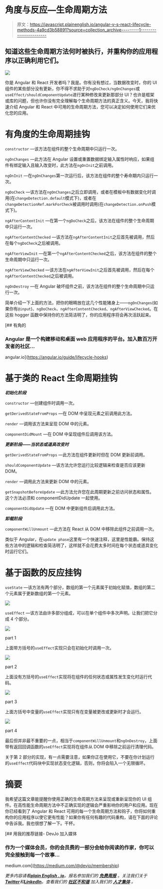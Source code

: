 # 角度与反应—生命周期方法

> 原文：<https://javascript.plainenglish.io/angular-v-s-react-lifecycle-methods-4a9cd3b58891?source=collection_archive---------1----------------------->

## 知道这些生命周期方法何时被执行，并重构你的应用程序以正确利用它们。

![](img/8f776911cfc0fbc44b340a74a5487f64.png)

你是 Angular 和 React 开发者吗？我是。你有没有想过，当数据改变时，你的 UI 组件的某些部分没有更新，你不得不求助于对`ngDoCheck/ngOnChanges`或`useEffect/shouldComponentUpdate`进行某种修改来更新那部分 UI？也许是框架或库的问题，但也许你没有完全理解每个生命周期方法的真正含义。今天，我将快速介绍 Angular 和 React 中可用的生命周期方法，您可以决定如何使用它们来优化您的应用。

# 有角度的生命周期挂钩

`constructor` —该方法在组件的整个生命周期中只运行一次。

`ngOnChanges` —此方法在 Angular 设置或重置数据绑定输入属性时响应，如果组件有绑定输入且输入改变时，此方法在`ngOnInit`之前调用。

`ngOnInit` —在`ngOnChanges`第一次运行后，该方法在组件的整个寿命期内只运行一次。

`ngDoCheck` —该方法在`ngOnChanges`之后立即调用，或者在模板中有数据变化时调用(在`changeDetection.default`模式下)，或者在`changeDetectionRef.markForCheck`被调用时调用(在`changeDetection.onPush`模式下)。

`ngAfterContentInit` —在第一个`ngDoCheck`之后，该方法在组件的整个生命周期中只运行一次。

`ngAfterContentChecked` —该方法在`ngAfterContentInit`之后首先被调用，然后在每个`ngDoCheck`之后被调用。

`ngAfterViewInit` —在第一个`ngAfterContentChecked`之后，该方法在组件的整个生命周期中只运行一次。

`ngAfterViewChecked` —该方法在`ngAfterViewInit`之后首先被调用，然后在每个`ngAfterContentChecked`之后被调用。

`ngOnDestroy` —在 Angular 破坏组件之前，该方法在组件的整个生命周期中只运行一次。

简单介绍一下上面的方法，把你的眼睛放在这几个性能猪身上——`ngOnChanges`(如果你有`@input`)、`ngDoCheck`、`ngAfterContentChecked`、`ngAfterViewChecked`。在这些 hogger 函数中保持你的方法简洁明了，你的应用程序将会再次活跃起来。

 [## 有角的

### Angular 是一个构建移动和桌面 web 应用程序的平台。加入数百万开发者的社区…

angular.io](https://angular.io/guide/lifecycle-hooks) 

# 基于类的 React 生命周期挂钩

***初始化阶段***

`constructor` —创建组件时调用一次。

`getDerivedStateFromProps` —在 DOM 中呈现元素之前调用此方法。

`render` —调用该方法来呈现 DOM 中的元素。

`componentDidMount` —在 DOM 中呈现组件后调用该方法。

***更新阶段——当状态或道具改变时***

`getDerivedStateFromProps` —此方法在组件更新时但在 DOM 更新前调用。

`shouldComponentUpdate` —该方法允许您运行比较逻辑来检查是否应该更新 DOM。

`render` —调用此方法来更新 DOM 中的元素。

`getSnapshotBeforeUpdate` —此方法允许您在此周期更新之前访问状态和属性。这个方法必须和 componentDidUpdate 一起使用。

`componentDidUpdate` —在 DOM 中更新组件后调用此方法。

***卸载阶段***

`componentWillUnmount` —此方法在 React 从 DOM 中移除此组件之前调用一次。

类似于 Angular，在`update phase`这里有一个快速注释，这里是性能霸。保持这些方法中的逻辑和检查简洁明了，这样就不会花费太多时间在每个状态或道具变化时运行它们。

# 基于函数的反应挂钩

`useState` —该方法有两个部分，数组的第一个元素属于初始化赋值，数组的第二个元素属于更新数组的第一个元素。

![](img/c3f25b68464b81c445ff3bfbf0130af7.png)

`useEffect` —该方法由许多部分组成，可以在单个组件中多次声明。让我们把它分成 4 个部分。

![](img/dc78b90bdc2c23a21f3faa574038a9b9.png)

part 1

上面带方括号的`useEffect`实现只会在初始化时调用一次。

![](img/d8689fc042563a6e30551679c936cd4e.png)

part 2

上面没有方括号的`useEffect`实现将在组件的任何状态或属性发生变化时运行代码。

![](img/4662c5d1d8fc7858d97245c7d52a2cdc.png)

part 3

上面方括号中变量的`useEffect`实现只有在变量被更改或更新时才会运行。

![](img/0d5150281f084f57c64ae43d8fa709e0.png)

part 4

最后但并非最不重要的一点，相当于`componentWillUnmount`和`ngOnDestroy`，上面带有返回回调函数的`useEffect`实现将在组件从 DOM 中移除之前运行清理代码。

关于第 2 部分的实现，有一点需要注意，如果你正在使用它，不要在你计划运行的`useEffect`代码块中实现状态变化逻辑，否则，你将会陷入一个无限循环。

# 摘要

我希望这篇文章能提醒你使用正确的生命周期方法来呈现或重新呈现你的 UI 组件。在高性能生命周期方法中不正确实现的逻辑会严重影响你的用户和应用。现在你已经看到了 Angular 和 React 可用的每一个生命周期方法和钩子，你将如何重构你的应用程序以使它更有性能？如果你有任何有趣的代码重构，请在下面的评论中告诉我。我也很想了解一下。干杯。

[](https://medium.com/@devjo/membership) [## 用我的推荐链接- DevJo 加入媒体

### 作为一个媒体会员，你的会员费的一部分会给你阅读的作家，你可以完全接触到每一个故事…

medium.com](https://medium.com/@devjo/membership) 

*更多内容请看*[***plain English . io***](https://plainenglish.io/)*。报名参加我们的* [***免费周报***](http://newsletter.plainenglish.io/) *。关注我们关于*[***Twitter***](https://twitter.com/inPlainEngHQ)*和*[***LinkedIn***](https://www.linkedin.com/company/inplainenglish/)*。查看我们的* [***社区不和谐***](https://discord.gg/GtDtUAvyhW) *加入我们的* [***人才集体***](https://inplainenglish.pallet.com/talent/welcome) *。*